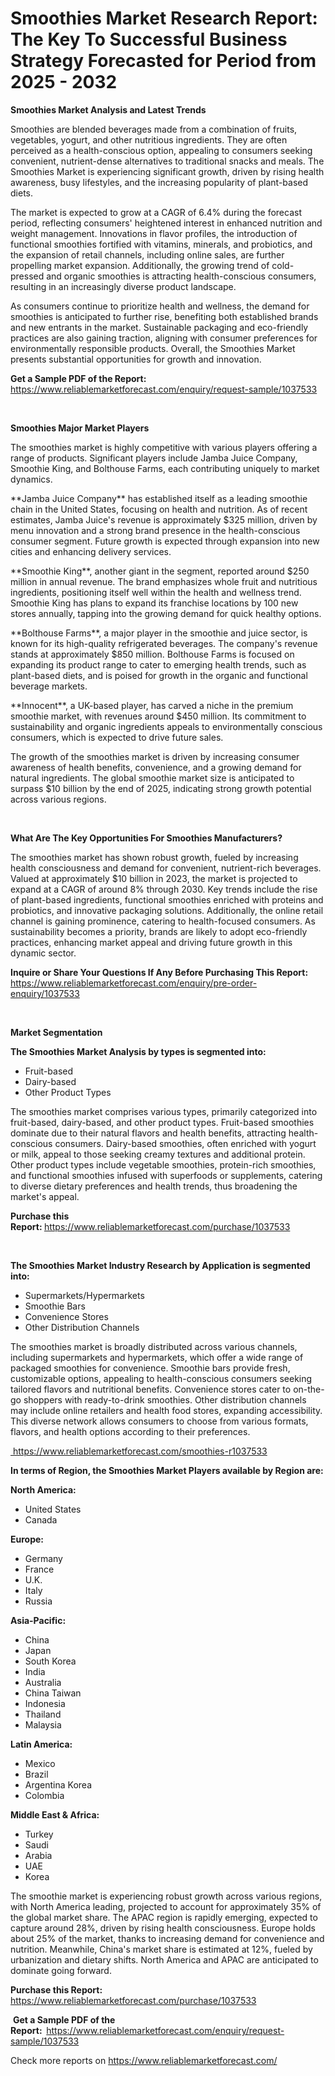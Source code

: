 <p><h1>Smoothies Market Research Report: The Key To Successful Business Strategy Forecasted for Period from 2025 - 2032</h1></p><p><strong>Smoothies Market Analysis and Latest Trends</strong></p>
<p><p>Smoothies are blended beverages made from a combination of fruits, vegetables, yogurt, and other nutritious ingredients. They are often perceived as a health-conscious option, appealing to consumers seeking convenient, nutrient-dense alternatives to traditional snacks and meals. The Smoothies Market is experiencing significant growth, driven by rising health awareness, busy lifestyles, and the increasing popularity of plant-based diets.</p><p>The market is expected to grow at a CAGR of 6.4% during the forecast period, reflecting consumers' heightened interest in enhanced nutrition and weight management. Innovations in flavor profiles, the introduction of functional smoothies fortified with vitamins, minerals, and probiotics, and the expansion of retail channels, including online sales, are further propelling market expansion. Additionally, the growing trend of cold-pressed and organic smoothies is attracting health-conscious consumers, resulting in an increasingly diverse product landscape.</p><p>As consumers continue to prioritize health and wellness, the demand for smoothies is anticipated to further rise, benefiting both established brands and new entrants in the market. Sustainable packaging and eco-friendly practices are also gaining traction, aligning with consumer preferences for environmentally responsible products. Overall, the Smoothies Market presents substantial opportunities for growth and innovation.</p></p>
<p><strong>Get a Sample PDF of the Report:&nbsp;</strong> <a href="https://www.reliablemarketforecast.com/enquiry/request-sample/1037533?utm_campaign=2485&utm_medium=2&utm_source=Github&utm_content=ia&utm_term=15022025&utm_id=smoothies">https://www.reliablemarketforecast.com/enquiry/request-sample/1037533</a></p>
<p>&nbsp;</p>
<p><strong>Smoothies Major Market Players</strong></p>
<p><p>The smoothies market is highly competitive with various players offering a range of products. Significant players include Jamba Juice Company, Smoothie King, and Bolthouse Farms, each contributing uniquely to market dynamics.</p><p>**Jamba Juice Company** has established itself as a leading smoothie chain in the United States, focusing on health and nutrition. As of recent estimates, Jamba Juice's revenue is approximately $325 million, driven by menu innovation and a strong brand presence in the health-conscious consumer segment. Future growth is expected through expansion into new cities and enhancing delivery services.</p><p>**Smoothie King**, another giant in the segment, reported around $250 million in annual revenue. The brand emphasizes whole fruit and nutritious ingredients, positioning itself well within the health and wellness trend. Smoothie King has plans to expand its franchise locations by 100 new stores annually, tapping into the growing demand for quick healthy options.</p><p>**Bolthouse Farms**, a major player in the smoothie and juice sector, is known for its high-quality refrigerated beverages. The company's revenue stands at approximately $850 million. Bolthouse Farms is focused on expanding its product range to cater to emerging health trends, such as plant-based diets, and is poised for growth in the organic and functional beverage markets.</p><p>**Innocent**, a UK-based player, has carved a niche in the premium smoothie market, with revenues around $450 million. Its commitment to sustainability and organic ingredients appeals to environmentally conscious consumers, which is expected to drive future sales.</p><p>The growth of the smoothies market is driven by increasing consumer awareness of health benefits, convenience, and a growing demand for natural ingredients. The global smoothie market size is anticipated to surpass $10 billion by the end of 2025, indicating strong growth potential across various regions.</p></p>
<p>&nbsp;</p>
<p><strong>What Are The Key Opportunities For Smoothies Manufacturers?</strong></p>
<p><p>The smoothies market has shown robust growth, fueled by increasing health consciousness and demand for convenient, nutrient-rich beverages. Valued at approximately $10 billion in 2023, the market is projected to expand at a CAGR of around 8% through 2030. Key trends include the rise of plant-based ingredients, functional smoothies enriched with proteins and probiotics, and innovative packaging solutions. Additionally, the online retail channel is gaining prominence, catering to health-focused consumers. As sustainability becomes a priority, brands are likely to adopt eco-friendly practices, enhancing market appeal and driving future growth in this dynamic sector.</p></p>
<p><strong>Inquire or Share Your Questions If Any Before Purchasing This Report:</strong> <a href="https://www.reliablemarketforecast.com/enquiry/pre-order-enquiry/1037533?utm_campaign=2485&utm_medium=2&utm_source=Github&utm_content=ia&utm_term=15022025&utm_id=smoothies">https://www.reliablemarketforecast.com/enquiry/pre-order-enquiry/1037533</a></p>
<p>&nbsp;</p>
<p><strong>Market Segmentation</strong></p>
<p><strong>The Smoothies Market Analysis by types is segmented into:</strong></p>
<p><ul><li>Fruit-based</li><li>Dairy-based</li><li>Other Product Types</li></ul></p>
<p><p>The smoothies market comprises various types, primarily categorized into fruit-based, dairy-based, and other product types. Fruit-based smoothies dominate due to their natural flavors and health benefits, attracting health-conscious consumers. Dairy-based smoothies, often enriched with yogurt or milk, appeal to those seeking creamy textures and additional protein. Other product types include vegetable smoothies, protein-rich smoothies, and functional smoothies infused with superfoods or supplements, catering to diverse dietary preferences and health trends, thus broadening the market's appeal.</p></p>
<p><strong>Purchase this Report:&nbsp;</strong><a href="https://www.reliablemarketforecast.com/purchase/1037533?utm_campaign=2485&utm_medium=2&utm_source=Github&utm_content=ia&utm_term=15022025&utm_id=smoothies">https://www.reliablemarketforecast.com/purchase/1037533</a></p>
<p>&nbsp;</p>
<p><strong>The Smoothies Market Industry Research by Application is segmented into:</strong></p>
<p><ul><li>Supermarkets/Hypermarkets</li><li>Smoothie Bars</li><li>Convenience Stores</li><li>Other Distribution Channels</li></ul></p>
<p><p>The smoothies market is broadly distributed across various channels, including supermarkets and hypermarkets, which offer a wide range of packaged smoothies for convenience. Smoothie bars provide fresh, customizable options, appealing to health-conscious consumers seeking tailored flavors and nutritional benefits. Convenience stores cater to on-the-go shoppers with ready-to-drink smoothies. Other distribution channels may include online retailers and health food stores, expanding accessibility. This diverse network allows consumers to choose from various formats, flavors, and health options according to their preferences.</p></p>
<p><a href="https://www.reliablemarketforecast.com/smoothies-r1037533?utm_campaign=2485&utm_medium=2&utm_source=Github&utm_content=ia&utm_term=15022025&utm_id=smoothies">&nbsp;https://www.reliablemarketforecast.com/smoothies-r1037533</a></p>
<p><strong>In terms of Region, the Smoothies Market Players available by Region are:</strong></p>
<p>
    <p> <strong> North America: </strong>
        <ul>
            <li>United States</li>
            <li>Canada</li>
        </ul>
        </p> 
    <p> <strong> Europe: </strong>
        <ul>
            <li>Germany</li>
            <li>France</li>
            <li>U.K.</li>
            <li>Italy</li>
            <li>Russia</li>
        </ul>
        </p> 
    <p> <strong> Asia-Pacific: </strong>
        <ul>
            <li>China</li>
            <li>Japan</li>
            <li>South Korea</li>
            <li>India</li>
            <li>Australia</li>
            <li>China Taiwan</li>
            <li>Indonesia</li>
            <li>Thailand</li>
            <li>Malaysia</li>
        </ul>
        </p> 
    <p> <strong> Latin America: </strong>
        <ul>
            <li>Mexico</li>
            <li>Brazil</li>
            <li>Argentina Korea</li>
            <li>Colombia</li>
        </ul>
        </p> 
    <p> <strong> Middle East & Africa: </strong>
        <ul>
            <li>Turkey</li>
            <li>Saudi</li>
            <li>Arabia</li>
            <li>UAE</li>
            <li>Korea</li>
        </ul>
    </p>
    </p>
<p><p>The smoothie market is experiencing robust growth across various regions, with North America leading, projected to account for approximately 35% of the global market share. The APAC region is rapidly emerging, expected to capture around 28%, driven by rising health consciousness. Europe holds about 25% of the market, thanks to increasing demand for convenience and nutrition. Meanwhile, China's market share is estimated at 12%, fueled by urbanization and dietary shifts. North America and APAC are anticipated to dominate going forward.</p></p>
<p><strong>Purchase this Report: </strong><a href="https://www.reliablemarketforecast.com/purchase/1037533?utm_campaign=2485&utm_medium=2&utm_source=Github&utm_content=ia&utm_term=15022025&utm_id=smoothies">https://www.reliablemarketforecast.com/purchase/1037533</a></p>
<p>&nbsp;<strong>Get a Sample PDF of the Report:&nbsp;&nbsp;</strong><a href="https://www.reliablemarketforecast.com/enquiry/request-sample/1037533?utm_campaign=2485&utm_medium=2&utm_source=Github&utm_content=ia&utm_term=15022025&utm_id=smoothies">https://www.reliablemarketforecast.com/enquiry/request-sample/1037533</a></p>
<p><strong></strong></p>
<p>Check more reports on <a href="https://www.reliablemarketforecast.com/?utm_campaign=2485&utm_medium=2&utm_source=Github&utm_content=ia&utm_term=15022025&utm_id=smoothies">https://www.reliablemarketforecast.com/</a></p>